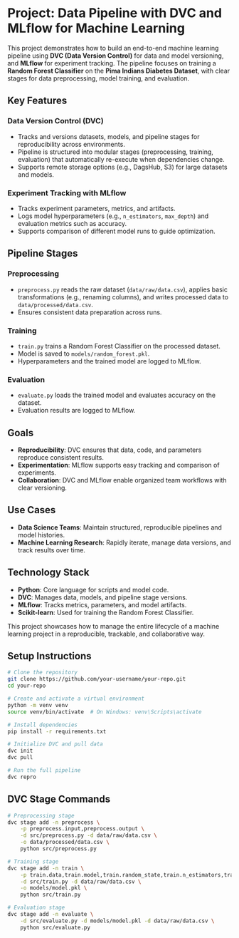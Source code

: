 # Project: Data Pipeline with DVC and MLflow for Machine Learning

This project demonstrates how to build an end-to-end machine learning pipeline using **DVC (Data Version Control)** for data and model versioning, and **MLflow** for experiment tracking. The pipeline focuses on training a **Random Forest Classifier** on the **Pima Indians Diabetes Dataset**, with clear stages for data preprocessing, model training, and evaluation.

## Key Features

### Data Version Control (DVC)
- Tracks and versions datasets, models, and pipeline stages for reproducibility across environments.
- Pipeline is structured into modular stages (preprocessing, training, evaluation) that automatically re-execute when dependencies change.
- Supports remote storage options (e.g., DagsHub, S3) for large datasets and models.

### Experiment Tracking with MLflow
- Tracks experiment parameters, metrics, and artifacts.
- Logs model hyperparameters (e.g., `n_estimators`, `max_depth`) and evaluation metrics such as accuracy.
- Supports comparison of different model runs to guide optimization.

## Pipeline Stages

### Preprocessing
- `preprocess.py` reads the raw dataset (`data/raw/data.csv`), applies basic transformations (e.g., renaming columns), and writes processed data to `data/processed/data.csv`.
- Ensures consistent data preparation across runs.

### Training
- `train.py` trains a Random Forest Classifier on the processed dataset.
- Model is saved to `models/random_forest.pkl`.
- Hyperparameters and the trained model are logged to MLflow.

### Evaluation
- `evaluate.py` loads the trained model and evaluates accuracy on the dataset.
- Evaluation results are logged to MLflow.

## Goals
- **Reproducibility**: DVC ensures that data, code, and parameters reproduce consistent results.
- **Experimentation**: MLflow supports easy tracking and comparison of experiments.
- **Collaboration**: DVC and MLflow enable organized team workflows with clear versioning.

## Use Cases
- **Data Science Teams**: Maintain structured, reproducible pipelines and model histories.
- **Machine Learning Research**: Rapidly iterate, manage data versions, and track results over time.

## Technology Stack
- **Python**: Core language for scripts and model code.
- **DVC**: Manages data, models, and pipeline stage versions.
- **MLflow**: Tracks metrics, parameters, and model artifacts.
- **Scikit-learn**: Used for training the Random Forest Classifier.

This project showcases how to manage the entire lifecycle of a machine learning project in a reproducible, trackable, and collaborative way.

## Setup Instructions

```bash
# Clone the repository
git clone https://github.com/your-username/your-repo.git
cd your-repo

# Create and activate a virtual environment
python -m venv venv
source venv/bin/activate  # On Windows: venv\Scripts\activate

# Install dependencies
pip install -r requirements.txt

# Initialize DVC and pull data
dvc init
dvc pull

# Run the full pipeline
dvc repro
```

## DVC Stage Commands

```bash
# Preprocessing stage
dvc stage add -n preprocess \
    -p preprocess.input,preprocess.output \
    -d src/preprocess.py -d data/raw/data.csv \
    -o data/processed/data.csv \
    python src/preprocess.py

# Training stage
dvc stage add -n train \
    -p train.data,train.model,train.random_state,train.n_estimators,train.max_depth \
    -d src/train.py -d data/raw/data.csv \
    -o models/model.pkl \
    python src/train.py

# Evaluation stage
dvc stage add -n evaluate \
    -d src/evaluate.py -d models/model.pkl -d data/raw/data.csv \
    python src/evaluate.py
```